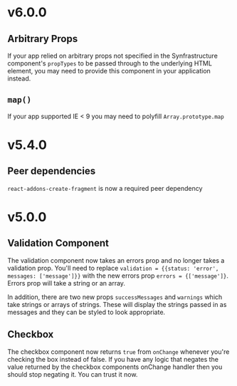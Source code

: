 # v6.0.0

## Arbitrary Props
If your app relied on arbitrary props not specified in the Synfrastructure component's `propTypes` to be passed through to the underlying HTML element, you may need to provide this component in your application instead.

## `map()`
If your app supported IE < 9 you may need to polyfill `Array.prototype.map`

# v5.4.0

## Peer dependencies
`react-addons-create-fragment` is now a required peer dependency

# v5.0.0

## Validation Component
The validation component now takes an errors prop and no longer takes a validation prop. You'll need to replace `validation = {{status: 'error', messages: ['message']}}` with the new errors prop `errors = {['message']}`. Errors prop will take a string or an array.

In addition, there are two new props `successMessages` and `warnings` which take strings or arrays of strings. These will display the strings passed in as messages and they can be styled to look appropriate.

## Checkbox
The checkbox component now returns `true` from `onChange` whenever you're checking the box instead of false. If you have any logic that negates the value returned by the checkbox components onChange handler then you should stop negating it. You can trust it now.
